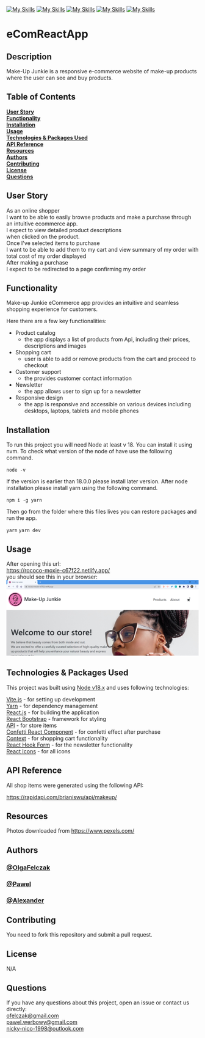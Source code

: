 [![My Skills](https://skills.thijs.gg/icons?i=react&theme=dark)](https://en.wikipedia.org/wiki/React)
[![My Skills](https://skills.thijs.gg/icons?i=html&theme=dark)](https://en.wikipedia.org/wiki/HTML)
[![My Skills](https://skills.thijs.gg/icons?i=css&theme=dark)](https://en.wikipedia.org/wiki/CSS)
[![My Skills](https://skills.thijs.gg/icons?i=javascript&theme=dark)](https://en.wikipedia.org/wiki/JavaScript)
[![My Skills](https://skills.thijs.gg/icons?i=bootstrap&theme=dark)](https://en.wikipedia.org/wiki/Bootstrap)<br>

# eComReactApp

## Description

Make-Up Junkie is a responsive e-commerce website of make-up products where the user can see and buy products.

## Table of Contents

**[User Story](#user-story)**<br>
**[Functionality](#functionality)**<br>
**[Installation](#installation)**<br>
**[Usage](#usage)**<br>
**[Technologies & Packages Used](#technologies-&-packages-used)**<br>
**[API Reference](#api-reference)**<br>
**[Resources](#resources)**<br>
**[Authors](#authors)**<br>
**[Contributing](#contributing)**<br>
**[License](#license)**<br>
**[Questions](#questions)**<br>

## User Story

As an online shopper <br>
I want to be able to easily browse products and make a purchase through an intuitive ecommerce app.<br>
I expect to view detailed product descriptions<br>
when clicked on the product.<br>
Once I've selected items to purchase<br>
I want to be able to add them to my cart and view summary of my order with total cost of my order displayed<br>
After making a purchase<br>
I expect to be redirected to a page confirming my order

## Functionality

Make-up Junkie eCommerce app provides an intuitive and seamless shopping experience for customers.

Here there are a few key functionalities:

- Product catalog<br>
  - the app displays a list of products from Api, including their prices, descriptions and images<br>
- Shopping cart<br>
  - user is able to add or remove products from the cart and proceed to checkout
- Customer support <br>
  - the provides customer contact information <br>
- Newsletter <br>
  - the app allows user to sign up for a newsletter<br>
- Responsive design <br>
  - the app is responsive and accessible on various devices including desktops, laptops, tablets and mobile phones<br>

## Installation

To run this project you will need Node at least v 18. You can install it using nvm. To check what version of the node of have use the following command.

`node -v`

If the version is earlier than 18.0.0 please install later version. After node installation please install yarn using the following command.

`npm i -g yarn`

Then go from the folder where this files lives you can restore packages and run the app.

`yarn`
`yarn dev`

## Usage

After opening this url:<br> https://rococo-moxie-c67f22.netlify.app/ <br>
you should see this in your browser:
![Make-up Junkie](./public/Images/screenshot.png)

## Technologies & Packages Used

This project was built using [Node v18.x](https://nodejs.org/en) and uses following technologies: <br>

[Vite.js](https://vitejs.dev/) - for setting up development <br>
[Yarn](https://classic.yarnpkg.com/en/) - for dependency management <br>
[React.js](https://react.dev/) - for building the application <br>
[React Bootstrap](https://react-bootstrap.github.io/) - framework for styling <br>
[API](https://en.wikipedia.org/wiki/API) - for store items <br>
[Confetti React Component](https://github.com/ulitcos/react-canvas-confetti) - for confetti effect after purchase <br>
[Context](https://legacy.reactjs.org/docs/context.html) - for shopping cart functionality <br>
[React Hook Form](https://react-hook-form.com/) - for the newsletter functionality <br>
[React Icons](https://react-icons.github.io/react-icons/) - for all icons <br>

## API Reference

All shop items were generated using the following API:

https://rapidapi.com/brianiswu/api/makeup/ <br>

## Resources

Photos downloaded from https://www.pexels.com/

## Authors

### [@OlgaFelczak](https://github.com/OlgaFelczak)

### [@Pawel](https://github.com/Pav85)

### [@Alexander](https://github.com/PurAlex)

## Contributing

You need to fork this repository and submit a pull request.

## License

N/A

## Questions

If you have any questions about this project, open an issue or contact us directly: <br>
ofelczak@gmail.com <br>
pawel.werbowy@gmail.com <br>
nicky-nico-1998@outlook.com <br>
